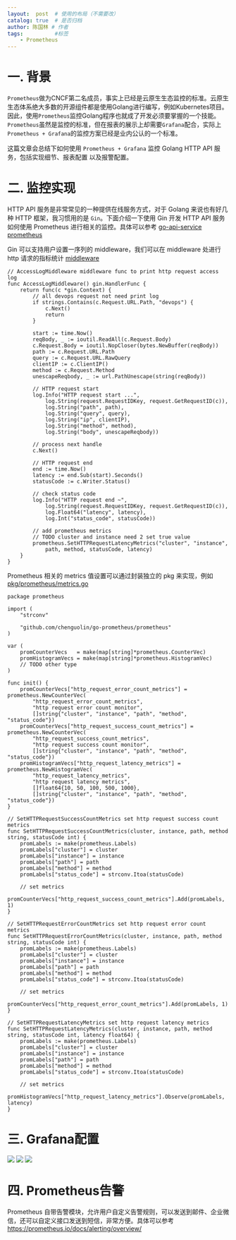 ```yaml
---
layout:  post  # 使用的布局（不需要改）
catalog: true  # 是否归档
author: 陈国林 # 作者
tags:          #标签
    - Prometheus
---
```


# 一. 背景
`Prometheus`做为CNCF第二名成员，事实上已经是云原生生态监控的标准。云原生生态体系绝大多数的开源组件都是使用Golang进行编写，例如Kubernetes项目。因此，使用`Prometheus`监控Golang程序也就成了开发必须要掌握的一个技能。`Prometheus`虽然是监控的标准，但在报表的展示上却需要`Grafana`配合，实际上`Prometheus + Grafana`的监控方案已经是业内公认的一个标准。

这篇文章会总结下如何使用 `Prometheus + Grafana` 监控 Golang HTTP API 服务，包括实现细节、报表配置 以及报警配置。

# 二. 监控实现
HTTP API 服务是非常常见的一种提供在线服务方式，对于 Golang 来说也有好几种 HTTP 框架，我习惯用的是 `Gin`。下面介绍一下使用 Gin 开发 HTTP API 服务如何使用 Prometheus 进行相关的监控。具体可以参考 [go-api-service prometheus](https://github.com/chenguolin/go-api-service)

Gin 可以支持用户设置一序列的 middleware，我们可以在 middleware 处进行 http 请求的指标统计 [middleware](https://github.com/chenguolin/go-api-service/blob/master/cmd/middleware.go)

```
// AccessLogMiddleware middleware func to print http request access log
func AccessLogMiddleware() gin.HandlerFunc {
	return func(c *gin.Context) {
		// all devops request not need print log
		if strings.Contains(c.Request.URL.Path, "devops") {
			c.Next()
			return
		}

		start := time.Now()
		reqBody, _ := ioutil.ReadAll(c.Request.Body)
		c.Request.Body = ioutil.NopCloser(bytes.NewBuffer(reqBody))
		path := c.Request.URL.Path
		query := c.Request.URL.RawQuery
		clientIP := c.ClientIP()
		method := c.Request.Method
		unescapeReqbody, _ := url.PathUnescape(string(reqBody))

		// HTTP request start
		log.Info("HTTP request start ...",
			log.String(request.RequestIDKey, request.GetRequestID(c)),
			log.String("path", path),
			log.String("query", query),
			log.String("ip", clientIP),
			log.String("method", method),
			log.String("body", unescapeReqbody))

		// process next handle
		c.Next()

		// HTTP request end
		end := time.Now()
		latency := end.Sub(start).Seconds()
		statusCode := c.Writer.Status()

		// check status code
		log.Info("HTTP request end ~",
			log.String(request.RequestIDKey, request.GetRequestID(c)),
			log.Float64("latency", latency),
			log.Int("status_code", statusCode))

		// add prometheus metrics
		// TODO cluster and instance need 2 set true value
		prometheus.SetHTTPRequestLatencyMetrics("cluster", "instance",
			path, method, statusCode, latency)
	}
}
```

Prometheus 相关的 metrics 值设置可以通过封装独立的 pkg 来实现，例如 [pkg/prometheus/metrics.go](https://github.com/chenguolin/go-api-service/tree/master/pkg/prometheus/metrics.go)
```
package prometheus

import (
	"strconv"

	"github.com/chenguolin/go-prometheus/prometheus"
)

var (
	promCounterVecs   = make(map[string]*prometheus.CounterVec)
	promHistogramVecs = make(map[string]*prometheus.HistogramVec)
	// TODO other type
)

func init() {
	promCounterVecs["http_request_error_count_metrics"] = prometheus.NewCounterVec(
		"http_request_error_count_metrics",
		"http request error count monitor",
		[]string{"cluster", "instance", "path", "method", "status_code"})
	promCounterVecs["http_request_success_count_metrics"] = prometheus.NewCounterVec(
		"http_request_success_count_metrics",
		"http request success count monitor",
		[]string{"cluster", "instance", "path", "method", "status_code"})
	promHistogramVecs["http_request_latency_metrics"] = prometheus.NewHistogramVec(
		"http_request_latency_metrics",
		"http request latency metrics",
		[]float64{10, 50, 100, 500, 1000},
		[]string{"cluster", "instance", "path", "method", "status_code"})
}

// SetHTTPRequestSuccessCountMetrics set http request success count metrics
func SetHTTPRequestSuccessCountMetrics(cluster, instance, path, method string, statusCode int) {
	promLabels := make(prometheus.Labels)
	promLabels["cluster"] = cluster
	promLabels["instance"] = instance
	promLabels["path"] = path
	promLabels["method"] = method
	promLabels["status_code"] = strconv.Itoa(statusCode)

	// set metrics
	promCounterVecs["http_request_success_count_metrics"].Add(promLabels, 1)
}

// SetHTTPRequestErrorCountMetrics set http request error count metrics
func SetHTTPRequestErrorCountMetrics(cluster, instance, path, method string, statusCode int) {
	promLabels := make(prometheus.Labels)
	promLabels["cluster"] = cluster
	promLabels["instance"] = instance
	promLabels["path"] = path
	promLabels["method"] = method
	promLabels["status_code"] = strconv.Itoa(statusCode)

	// set metrics
	promCounterVecs["http_request_error_count_metrics"].Add(promLabels, 1)
}

// SetHTTPRequestLatencyMetrics set http request latency metrics
func SetHTTPRequestLatencyMetrics(cluster, instance, path, method string, statusCode int, latency float64) {
	promLabels := make(prometheus.Labels)
	promLabels["cluster"] = cluster
	promLabels["instance"] = instance
	promLabels["path"] = path
	promLabels["method"] = method
	promLabels["status_code"] = strconv.Itoa(statusCode)

	// set metrics
	promHistogramVecs["http_request_latency_metrics"].Observe(promLabels, latency)
}
```

# 三. Grafana配置
![](https://github.com/chenguolin/chenguolin.github.io/blob/master/data/image/http-api-prometheus-grafana-1.png?raw=true)
![](https://github.com/chenguolin/chenguolin.github.io/blob/master/data/image/http-api-prometheus-grafana-2.png?raw=true)
![](https://github.com/chenguolin/chenguolin.github.io/blob/master/data/image/http-api-prometheus-grafana-3.png?raw=true)

# 四. Prometheus告警
Prometheus 自带告警模块，允许用户自定义告警规则，可以发送到邮件、企业微信，还可以自定义接口发送到短信，非常方便。具体可以参考 https://prometheus.io/docs/alerting/overview/

